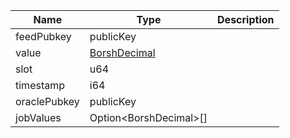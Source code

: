 | Name         | Type                                           | Description |
| ------------ | ---------------------------------------------- | ----------- |
| feedPubkey   | publicKey                                      |             |
| value        | [BorshDecimal](/solana/idl/types/BorshDecimal) |             |
| slot         | u64                                            |             |
| timestamp    | i64                                            |             |
| oraclePubkey | publicKey                                      |             |
| jobValues    | Option&lt;BorshDecimal&gt;[]                   |             |
